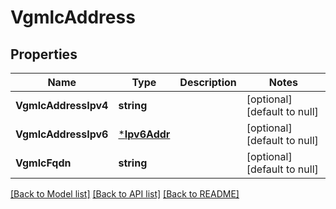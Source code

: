 # VgmlcAddress

## Properties
Name | Type | Description | Notes
------------ | ------------- | ------------- | -------------
**VgmlcAddressIpv4** | **string** |  | [optional] [default to null]
**VgmlcAddressIpv6** | [***Ipv6Addr**](Ipv6Addr.md) |  | [optional] [default to null]
**VgmlcFqdn** | **string** |  | [optional] [default to null]

[[Back to Model list]](../README.md#documentation-for-models) [[Back to API list]](../README.md#documentation-for-api-endpoints) [[Back to README]](../README.md)

